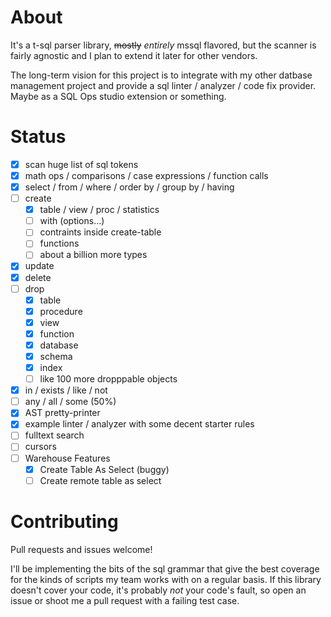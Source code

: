 # About

It's a t-sql parser library, ~~mostly~~ *entirely* mssql flavored, but the scanner is fairly agnostic
and I plan to extend it later for other vendors.

The long-term vision for this project is to integrate with my other datbase management project
and provide a sql linter / analyzer / code fix provider. Maybe as a SQL Ops studio extension or something.

# Status
- [x] scan huge list of sql tokens
- [x] math ops / comparisons / case expressions / function calls
- [x] select / from / where / order by / group by / having
- [ ] create
  - [x] table / view / proc / statistics
  - [ ] with (options...)
  - [ ] contraints inside create-table
  - [ ] functions
  - [ ] about a billion more types
- [X] update
- [x] delete
- [ ] drop
  - [x] table
  - [x] procedure
  - [x] view
  - [x] function
  - [x] database
  - [x] schema
  - [x] index
  - [ ] like 100 more dropppable objects
- [x] in / exists / like / not
- [ ] any / all / some (50%)
- [x] AST pretty-printer
- [x] example linter / analyzer with some decent starter rules
- [ ] fulltext search
- [ ] cursors
- [ ] Warehouse Features
  - [x] Create Table As Select (buggy)
  - [ ] Create remote table as select

# Contributing

Pull requests and issues welcome!

I'll be implementing the bits of the sql grammar that give the best coverage
for the kinds of scripts my team works with on a regular basis. If this library
doesn't cover your code, it's probably *not* your code's fault, so open an 
issue or shoot me a pull request with a failing test case.

